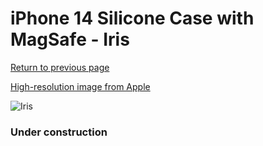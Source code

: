 # iPhone 14 Silicone Case with MagSafe - Iris

[Return to previous page](/iphone_14)

[High-resolution image from Apple](https://store.storeimages.cdn-apple.com/8756/as-images.apple.com/is/MQUA3?wid=4500&hei=4500&fmt=png)

<div style="width: 384px"><img src="/everypreview/MQUA3.png" alt="Iris"></div>

### Under construction
